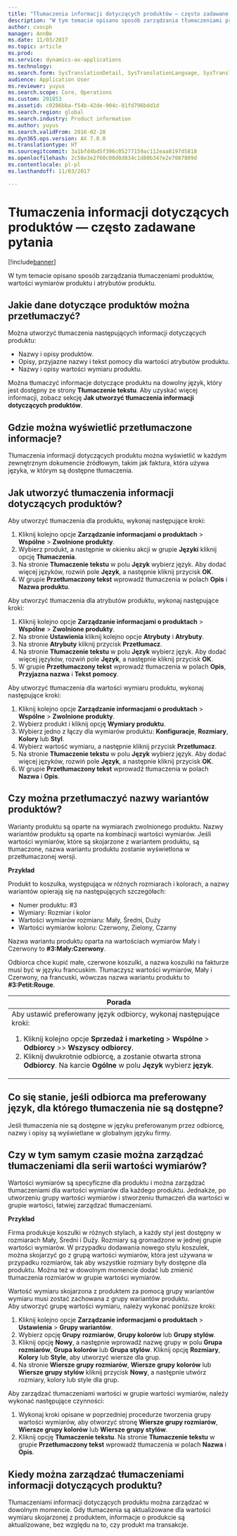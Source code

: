 ```yaml
---
title: "Tłumaczenia informacji dotyczących produktów — często zadawane pytania"
description: "W tym temacie opisano sposób zarządzania tłumaczeniami produktów, wartości wymiarów produktu i atrybutów produktu."
author: cvocph
manager: AnnBe
ms.date: 11/03/2017
ms.topic: article
ms.prod: 
ms.service: dynamics-ax-applications
ms.technology: 
ms.search.form: SysTranslationDetail, SysTranslationLanguage, SysTranslationList
audience: Application User
ms.reviewer: yuyus
ms.search.scope: Core, Operations
ms.custom: 201853
ms.assetid: c0286bba-f54b-42de-904c-81fd796bdd1d
ms.search.region: global
ms.search.industry: Product information
ms.author: yuyus
ms.search.validFrom: 2016-02-28
ms.dyn365.ops.version: AX 7.0.0
ms.translationtype: HT
ms.sourcegitcommit: 3a1bfd4bd5f396c05277159ac112eaa8197d5818
ms.openlocfilehash: 2c58e3e2f60c00d8d834c1d80b347e2e7087809d
ms.contentlocale: pl-pl
ms.lasthandoff: 11/03/2017

---
```


# <a name="product-related-translations-faq"></a>Tłumaczenia informacji dotyczących produktów — często zadawane pytania

[!include[banner](../includes/banner.md)]


W tym temacie opisano sposób zarządzania tłumaczeniami produktów, wartości wymiarów produktu i atrybutów produktu. 

<a name="what-product-related-data-can-be-translated"></a>Jakie dane dotyczące produktów można przetłumaczyć?
--------------------------------------------

Można utworzyć tłumaczenia następujących informacji dotyczących produktu:
-   Nazwy i opisy produktów.
-   Opisy, przyjazne nazwy i tekst pomocy dla wartości atrybutów produktu.
-   Nazwy i opisy wartości wymiaru produktu.

Można tłumaczyć informacje dotyczące produktu na dowolny język, który jest dostępny ze strony **Tłumaczenie tekstu**. Aby uzyskać więcej informacji, zobacz sekcję **Jak utworzyć tłumaczenia informacji dotyczących produktów**.

## <a name="where-can-i-view-the-translated-information"></a>Gdzie można wyświetlić przetłumaczone informacje?
Tłumaczenia informacji dotyczących produktu można wyświetlić w każdym zewnętrznym dokumencie źródłowym, takim jak faktura, która używa języka, w którym są dostępne tłumaczenia.

## <a name="how-do-i-create-translations-for-product-related-information"></a>Jak utworzyć tłumaczenia informacji dotyczących produktów?
Aby utworzyć tłumaczenia dla produktu, wykonaj następujące kroki:
1.  Kliknij kolejno opcje **Zarządzanie informacjami o produktach** &gt; **Wspólne** &gt; **Zwolnione produkty**.
2.  Wybierz produkt, a następnie w okienku akcji w grupie **Języki** kliknij opcję **Tłumaczenia**.
3.  Na stronie **Tłumaczenie tekstu** w polu **Język** wybierz język. Aby dodać więcej języków, rozwiń pole **Język**, a następnie kliknij przycisk **OK**.
4.  W grupie **Przetłumaczony tekst** wprowadź tłumaczenia w polach **Opis** i **Nazwa produktu**.

Aby utworzyć tłumaczenia dla atrybutów produktu, wykonaj następujące kroki:
1.  Kliknij kolejno opcje **Zarządzanie informacjami o produktach** &gt; **Wspólne** &gt; **Zwolnione produkty**.
2.  Na stronie **Ustawienia** kliknij kolejno opcje **Atrybuty** i **Atrybuty**.
3.  Na stronie **Atrybuty** kliknij przycisk **Przetłumacz**.
4.  Na stronie **Tłumaczenie tekstu** w polu **Język** wybierz język. Aby dodać więcej języków, rozwiń pole **Język**, a następnie kliknij przycisk **OK**.
5.  W grupie **Przetłumaczony tekst** wprowadź tłumaczenia w polach **Opis**, **Przyjazna nazwa** i **Tekst pomocy**.

Aby utworzyć tłumaczenia dla wartości wymiaru produktu, wykonaj następujące kroki:
1.  Kliknij kolejno opcje **Zarządzanie informacjami o produktach** &gt; **Wspólne** &gt; **Zwolnione produkty**.
2.  Wybierz produkt i kliknij opcję **Wymiary produktu**.
3.  Wybierz jedno z łączy dla wymiarów produktu: **Konfiguracje**, **Rozmiary**, **Kolory** lub **Styl**.
4.  Wybierz wartość wymiaru, a następnie kliknij przycisk **Przetłumacz**.
5.  Na stronie **Tłumaczenie tekstu** w polu **Język** wybierz język. Aby dodać więcej języków, rozwiń pole **Język**, a następnie kliknij przycisk **OK**.
6.  W grupie **Przetłumaczony tekst** wprowadź tłumaczenia w polach **Nazwa** i **Opis**.

## <a name="can-the-names-of-product-variants-be-translated"></a>Czy można przetłumaczyć nazwy wariantów produktów?
Warianty produktu są oparte na wymiarach zwolnionego produktu. Nazwy wariantów produktu są oparte na kombinacji wartości wymiarów. Jeśli wartości wymiarów, które są skojarzone z wariantem produktu, są tłumaczone, nazwa wariantu produktu zostanie wyświetlona w przetłumaczonej wersji.  

**Przykład**  

Produkt to koszulka, występująca w różnych rozmiarach i kolorach, a nazwy wariantów opierają się na następujących szczegółach:
-   Numer produktu: \#3
-   Wymiary: Rozmiar i kolor
-   Wartości wymiarów rozmiaru: Mały, Średni, Duży
-   Wartości wymiarów koloru: Czerwony, Zielony, Czarny

Nazwa wariantu produktu oparta na wartościach wymiarów Mały i Czerwony to **\#3:Mały:Czerwony**.  

Odbiorca chce kupić małe, czerwone koszulki, a nazwa koszulki na fakturze musi być w języku francuskim. Tłumaczysz wartości wymiarów, Mały i Czerwony, na francuski, wówczas nazwa wariantu produktu to **\#3:Petit:Rouge**.
<table>
<colgroup>
<col width="100%" />
</colgroup>
<thead>
<tr class="header">
<th><strong>Porada</strong></th>
</tr>
</thead>
<tbody>
<tr class="odd">
<td>Aby ustawić preferowany język odbiorcy, wykonaj następujące kroki:
<ol>  
<li>Kliknij kolejno opcje <strong>Sprzedaż i marketing</strong> &gt; <strong>Wspólne</strong> &gt; <strong>Odbiorcy</strong> &gt;> <strong>Wszyscy</strong> <strong>odbiorcy</strong>.</li>
<li>Kliknij dwukrotnie odbiorcę, a zostanie otwarta strona <strong>Odbiorcy</strong>. Na karcie <strong>Ogólne</strong> w polu <strong>Język</strong> wybierz <strong>język</strong>.</li>
</ol></td>
</tr>
</tbody>
</table>

## <a name="what-happens-if-a-customer-has-a-preferred-language-for-which-no-translations-are-available"></a>Co się stanie, jeśli odbiorca ma preferowany język, dla którego tłumaczenia nie są dostępne?
Jeśli tłumaczenia nie są dostępne w języku preferowanym przez odbiorcę, nazwy i opisy są wyświetlane w globalnym języku firmy.

## <a name="can-i-manage-translations-for-a-series-of-dimension-values-at-the-same-time"></a>Czy w tym samym czasie można zarządzać tłumaczeniami dla serii wartości wymiarów?
Wartości wymiarów są specyficzne dla produktu i można zarządzać tłumaczeniami dla wartości wymiarów dla każdego produktu. Jednakże, po utworzeniu grupy wartości wymiarów i stworzeniu tłumaczeń dla wartości w grupie wartości, łatwiej zarządzać tłumaczeniami.   

**Przykład**  

Firma produkuje koszulki w różnych stylach, a każdy styl jest dostępny w rozmiarach Mały, Średni i Duży. Rozmiary są gromadzone w jednej grupie wartości wymiarów. W przypadku dodawania nowego stylu koszulek, można skojarzyć go z grupą wartości wymiarów, która jest używana w przypadku rozmiarów, tak aby wszystkie rozmiary były dostępne dla produktu. Można też w dowolnym momencie dodać lub zmienić tłumaczenia rozmiarów w grupie wartości wymiarów.  

Wartość wymiaru skojarzona z produktem za pomocą grupy wariantów wymiaru musi zostać zachowana z grupy wariantów produktu.   
Aby utworzyć grupę wartości wymiaru, należy wykonać poniższe kroki:
1.  Kliknij kolejno opcje **Zarządzanie informacjami o produktach** &gt; **Ustawienia** &gt; **Grupy wariantów**.
2.  Wybierz opcję **Grupy** **rozmiarów**, **Grupy kolorów** lub **Grupy stylów**.
3.  Kliknij opcję **Nowy**, a następnie wprowadź nazwę grupy w polu **Grupa** **rozmiarów**, **Grupa kolorów** lub **Grupa stylów**. Kliknij opcję **Rozmiary**, **Kolory** lub **Style**, aby utworzyć wiersze dla grup.
4.  Na stronie **Wiersze grupy** **rozmiarów**, **Wiersze** **grupy** **kolorów** lub **Wiersze grupy stylów** kliknij przycisk **Nowy**, a następnie utwórz rozmiary, kolory lub style dla grup.

Aby zarządzać tłumaczeniami wartości w grupie wartości wymiarów, należy wykonać następujące czynności:
1.  Wykonaj kroki opisane w poprzedniej procedurze tworzenia grupy wartości wymiarów, aby otworzyć stronę **Wiersze grupy rozmiarów**, **Wiersze grupy kolorów** lub **Wiersze grupy stylów**.
2.  Kliknij opcję **Tłumaczenie tekstu**. Na stronie **Tłumaczenie tekstu** w grupie **Przetłumaczony tekst** wprowadź tłumaczenia w polach **Nazwa** i **Opis**.

## <a name="when-can-translations-of-product-related-information-be-managed"></a>Kiedy można zarządzać tłumaczeniami informacji dotyczących produktu?
Tłumaczeniami informacji dotyczących produktu można zarządzać w dowolnym momencie. Gdy tłumaczenia są aktualizowane dla wartości wymiaru skojarzonej z produktem, informacje o produkcie są aktualizowane, bez względu na to, czy produkt ma transakcje.






